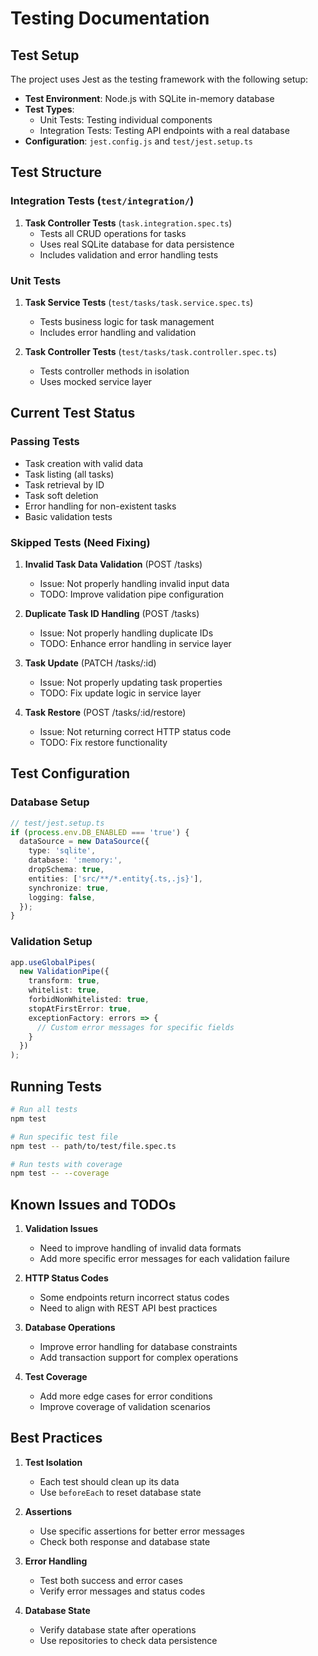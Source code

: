 # Testing Documentation

## Test Setup

The project uses Jest as the testing framework with the following setup:

- **Test Environment**: Node.js with SQLite in-memory database
- **Test Types**:
  - Unit Tests: Testing individual components
  - Integration Tests: Testing API endpoints with a real database
- **Configuration**: `jest.config.js` and `test/jest.setup.ts`

## Test Structure

### Integration Tests (`test/integration/`)

1. **Task Controller Tests** (`task.integration.spec.ts`)
   - Tests all CRUD operations for tasks
   - Uses real SQLite database for data persistence
   - Includes validation and error handling tests

### Unit Tests

1. **Task Service Tests** (`test/tasks/task.service.spec.ts`)
   - Tests business logic for task management
   - Includes error handling and validation

2. **Task Controller Tests** (`test/tasks/task.controller.spec.ts`)
   - Tests controller methods in isolation
   - Uses mocked service layer

## Current Test Status

### Passing Tests

- Task creation with valid data
- Task listing (all tasks)
- Task retrieval by ID
- Task soft deletion
- Error handling for non-existent tasks
- Basic validation tests

### Skipped Tests (Need Fixing)

1. **Invalid Task Data Validation** (POST /tasks)
   - Issue: Not properly handling invalid input data
   - TODO: Improve validation pipe configuration

2. **Duplicate Task ID Handling** (POST /tasks)
   - Issue: Not properly handling duplicate IDs
   - TODO: Enhance error handling in service layer

3. **Task Update** (PATCH /tasks/:id)
   - Issue: Not properly updating task properties
   - TODO: Fix update logic in service layer

4. **Task Restore** (POST /tasks/:id/restore)
   - Issue: Not returning correct HTTP status code
   - TODO: Fix restore functionality

## Test Configuration

### Database Setup

```typescript
// test/jest.setup.ts
if (process.env.DB_ENABLED === 'true') {
  dataSource = new DataSource({
    type: 'sqlite',
    database: ':memory:',
    dropSchema: true,
    entities: ['src/**/*.entity{.ts,.js}'],
    synchronize: true,
    logging: false,
  });
}
```

### Validation Setup

```typescript
app.useGlobalPipes(
  new ValidationPipe({
    transform: true,
    whitelist: true,
    forbidNonWhitelisted: true,
    stopAtFirstError: true,
    exceptionFactory: errors => {
      // Custom error messages for specific fields
    }
  })
);
```

## Running Tests

```bash
# Run all tests
npm test

# Run specific test file
npm test -- path/to/test/file.spec.ts

# Run tests with coverage
npm test -- --coverage
```

## Known Issues and TODOs

1. **Validation Issues**
   - Need to improve handling of invalid data formats
   - Add more specific error messages for each validation failure

2. **HTTP Status Codes**
   - Some endpoints return incorrect status codes
   - Need to align with REST API best practices

3. **Database Operations**
   - Improve error handling for database constraints
   - Add transaction support for complex operations

4. **Test Coverage**
   - Add more edge cases for error conditions
   - Improve coverage of validation scenarios

## Best Practices

1. **Test Isolation**
   - Each test should clean up its data
   - Use `beforeEach` to reset database state

2. **Assertions**
   - Use specific assertions for better error messages
   - Check both response and database state

3. **Error Handling**
   - Test both success and error cases
   - Verify error messages and status codes

4. **Database State**
   - Verify database state after operations
   - Use repositories to check data persistence 